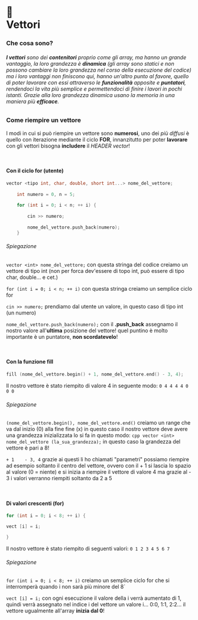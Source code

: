 # :dizzy: <br /> Vettori

### Che cosa sono?

###### **I vettori** sono dei **contenitori** proprio come gli array, ma hanno un grande vantaggio, la loro grandezza è **dinamica** *(gli array sono statici e non possono cambiare la loro grandezza nel corso della esecuzione del codice)* ma i loro vantaggi non finiscono qui, hanno un'altro punto al favore, quello di poter lavorare con essi attraverso le **funzionalità** apposite e **puntatori**, rendendoci la vita più semplice e permettendoci di finire i lavori in pochi istanti. Grazie alla loro grandezza dinamica usano la memoria in una maniera più **efficace**.


### Come riempire un vettore <br />

I modi in cui si può riempire un vettore sono **numerosi**, uno dei *più diffusi* è quello con iterazione mediante il ciclo **FOR**, innanzitutto per poter **lavorare** con gli vettori bisogna **includere** il *HEADER vector*!

<br />

#### Con il ciclo for (utente)

```cpp
vector <tipo int, char, double, short int...> nome_del_vettore;
	
	int numero = 0, n = 5;
	
	for (int i = 0; i < n; ++ i) {
		
		cin >> numero;
		
		nome_del_vettore.push_back(numero);
	}
```

###### Spiegazione

`vector <int> nome_del_vettore;` con questa stringa del codice creiamo un vettore di tipo int (non per forca dev'essere di topo int, può essere di tipo char, double... e cet.)

`for (int i = 0; i < n; ++ i)` con questa stringa creiamo un semplice ciclo for

`cin >> numero;` prendiamo dal utente un valore, in questo caso di tipo int (un numero)

`nome_del_vettore.push_back(numero);` con il **.push_back** assegnamo il nostro valore all'**ultima** posizione del vettore! quel puntino è molto importante è un puntatore, **non scordatevelo**!

<br />

#### Con la funzione fill

```cpp
fill (nome_del_vettore.begin() + 1, nome_del_vettore.end() - 3, 4);
```

Il nostro vettore è stato riempito di valore 4 in seguente modo: `0 4 4 4 4 0 0 0`

###### Spiegazione

`(nome_del_vettore.begin(), nome_del_vettore.end()` creiamo un range che va dal inizio (0) alla fine fine (x) in questo caso il nostro vettore deve avere una grandezza inizializzata lo si fa in questo modo: ```cpp vector <int> nome_del_vettore (la_sua_grandezza);``` in questo caso la grandezza del vettore è pari a 8!

`+ 1    - 3, 4` grazie ai questi li ho chiamati "parametri" possiamo riempire ad esempio soltanto il centro del vettore, ovvero con il + 1 si lascia lo spazio al valore (0 = niente) e si inizia a riempire il vettore di valore 4 ma grazie al - 3 i valori verranno riempiti soltanto da 2 a 5

<br />

#### Di valori crescenti (for)

```cpp
for (int i = 0; i < 8; ++ i) {

vect [i] = i;

}
```

Il nostro vettore è stato riempito di seguenti valori: `0 1 2 3 4 5 6 7`

###### Spiegazione

`for (int i = 0; i < 8; ++ i)` creiamo un semplice ciclo for che si interromperà quando i non sarà più minore del 8`

`vect [i] = i;` con ogni esecuzione il valore della i verrà aumentato di 1, quindi verrà assegnato nel indice i del vettore un valore i... 0:0, 1:1, 2:2... il vettore ugualmente all'array **inizia dal 0**!